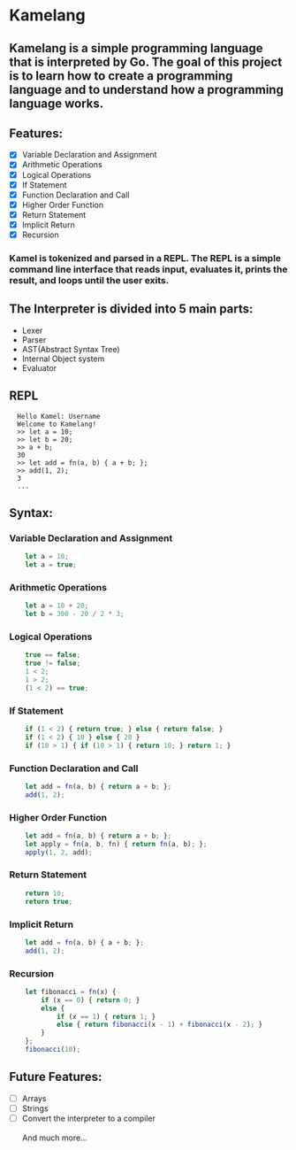 # Kamelang
## Kamelang is a simple programming language that is interpreted by Go. The goal of this project is to learn how to create a programming language and to understand how a programming language works.

## Features:

- [x] Variable Declaration and Assignment
- [x] Arithmetic Operations
- [x] Logical Operations
- [x] If Statement
- [x] Function Declaration and Call
- [x] Higher Order Function
- [x] Return Statement
- [x] Implicit Return
- [x] Recursion

### Kamel is tokenized and parsed in a REPL. The REPL is a simple command line interface that reads input, evaluates it, prints the result, and loops until the user exits.

## The Interpreter is divided into 5 main parts:
- Lexer
- Parser
- AST(Abstract Syntax Tree)
- Internal Object system
- Evaluator

## REPL
```shell
  Hello Kamel: Username
  Welcome to Kamelang!
  >> let a = 10;
  >> let b = 20;
  >> a + b;
  30
  >> let add = fn(a, b) { a + b; };
  >> add(1, 2);
  3
  ...
```

## Syntax:

### Variable Declaration and Assignment
```js
    let a = 10; 
    let a = true; 
``` 

### Arithmetic Operations
```js
    let a = 10 + 20; 
    let b = 300 - 20 / 2 * 3; 
```

### Logical Operations
```js
    true == false; 
    true != false; 
    1 < 2; 
    1 > 2; 
    (1 < 2) == true; 
```

### If Statement
```js
    if (1 < 2) { return true; } else { return false; }
    if (1 < 2) { 10 } else { 20 }
    if (10 > 1) { if (10 > 1) { return 10; } return 1; }
```

### Function Declaration and Call
```js
    let add = fn(a, b) { return a + b; }; 
    add(1, 2); 
```

### Higher Order Function
```js
    let add = fn(a, b) { return a + b; }; 
    let apply = fn(a, b, fn) { return fn(a, b); }; 
    apply(1, 2, add); 
```

### Return Statement
```js
    return 10; 
    return true; 
```

### Implicit Return
```js
    let add = fn(a, b) { a + b; }; 
    add(1, 2); 
```

### Recursion
```js
    let fibonacci = fn(x) { 
        if (x == 0) { return 0; } 
        else { 
            if (x == 1) { return 1; } 
            else { return fibonacci(x - 1) + fibonacci(x - 2); } 
        } 
    }; 
    fibonacci(10); 
```

## Future Features:
- [ ] Arrays
- [ ] Strings
- [ ] Convert the interpreter to a compiler\
\
And much more...
